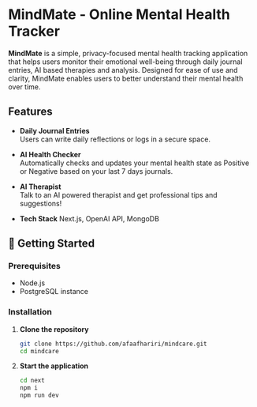 # MindMate - Online Mental Health Tracker

**MindMate** is a simple, privacy-focused mental health tracking application that helps users monitor their emotional well-being through daily journal entries, AI based therapies and analysis. Designed for ease of use and clarity, MindMate enables users to better understand their mental health over time.

## Features
- **Daily Journal Entries**\
  Users can write daily reflections or logs in a secure space.
- **AI Health Checker**\
  Automatically checks and updates your mental health state as Positive or Negative based on your last 7 days journals.
- **AI Therapist**\
  Talk to an AI powered therapist and get professional tips and suggestions! 

- **Tech Stack**
  Next.js, OpenAI API, MongoDB

## 🚀 Getting Started
### Prerequisites
- Node.js
- PostgreSQL instance
### Installation
1. **Clone the repository**
   ```bash
   git clone https://github.com/afaafhariri/mindcare.git
   cd mindcare
2. **Start the application**
   ```bash
   cd next
   npm i
   npm run dev

